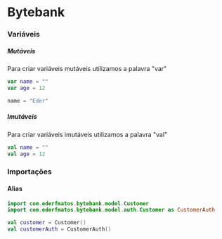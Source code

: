 # Bytebank

### Variáveis

##### Mutáveis
Para criar variáveis mutáveis utilizamos a palavra "var"

```kotlin
var name = ""
var age = 12

name = "Eder"
``` 

##### Imutáveis
Para criar variáveis imutáveis utilizamos a palavra "val"

```kotlin
val name = ""
val age = 12
``` 

### Importações

#### Alias

```kotlin
import com.ederfmatos.bytebank.model.Customer
import com.ederfmatos.bytebank.model.auth.Customer as CustomerAuth

val customer = Customer()
val customerAuth = CustomerAuth()
```